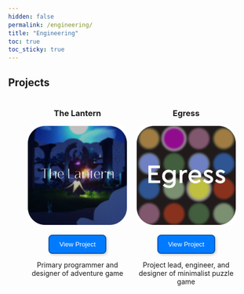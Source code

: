 ```yaml
---
hidden: false
permalink: /engineering/
title: "Engineering"
toc: true
toc_sticky: true
---
```


## Projects

<div style="display: flex; flex-wrap: wrap; gap: 20px; justify-content: center; ">

  <div style="width: 40%; text-align: center;">
    <h3>The Lantern</h3>
    <a href="/projects/TheLantern/">
      <img src="/assets/images/TheLantern_Thumbnail.png" alt="TheLantern" style="width: 100%; border-radius: 10px;">
      <br><br>
      <button style="
        background: #007bff; 
        color: white; 
        padding: 10px 20px; 
        border: 2px solid #0056b3; 
        border-radius: 8px; /* Soft rounded corners */
        box-shadow: 2px 2px 5px rgba(0, 0, 0, 0.2); /* Light shadow for depth */
        cursor: pointer;
      ">
        View Project
      </button>
    </a>
    <p>Primary programmer and designer of adventure game</p>
  </div>

  <div style="width: 40%; text-align: center;">
    <h3>Egress</h3>
    <a href="/projects/Egress/">
      <img src="/assets/images/Egress_Thumbnail.png" alt="Egress" style="width: 100%; border-radius: 10px;">
      <br><br>
      <button style="
        background: #007bff; 
        color: white; 
        padding: 10px 20px; 
        border: 2px solid #0056b3; 
        border-radius: 8px; /* Soft rounded corners */
        box-shadow: 2px 2px 5px rgba(0, 0, 0, 0.2); /* Light shadow for depth */
        cursor: pointer;
      ">
        View Project
      </button>
    </a>
    <p>Project lead, engineer, and designer of minimalist puzzle game</p>
  </div>
</div>